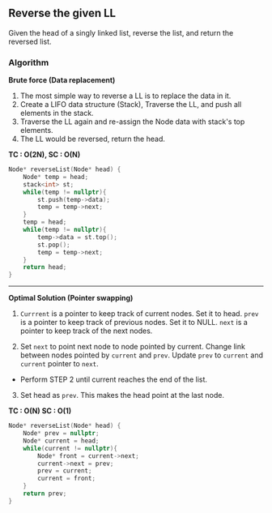 ## Reverse the given LL

Given the head of a singly linked list, reverse the list, and return the reversed list.

### Algorithm

**Brute force (Data replacement)**

1. The most simple way to reverse a LL is to replace the data in it.
2. Create a LIFO data structure (Stack), Traverse the LL, and push all elements in the stack.
3. Traverse the LL again and re-assign the Node data with stack's top elements.
4. The LL would be reversed, return the head.

**TC : O(2N), SC : O(N)**

```cpp
Node* reverseList(Node* head) {
    Node* temp = head;
    stack<int> st;
    while(temp != nullptr){
        st.push(temp->data);
        temp = temp->next;
    }
    temp = head;
    while(temp != nullptr){
        temp->data = st.top();
        st.pop();
        temp = temp->next;
    }
    return head;
}
```

---

**Optimal Solution (Pointer swapping)**

1. `Currrent` is a pointer to keep track of current nodes. Set it to head. `prev` is a pointer to keep track of previous nodes. Set it to NULL. `next` is a pointer to keep track of the next nodes.

2. Set `next` to point next node to node pointed by current.
   Change link between nodes pointed by `current` and `prev`.
   Update `prev` to `current` and `current` pointer to `next`.

- Perform STEP 2 until current reaches the end of the list.

3. Set head as `prev`. This makes the head point at the last node.

**TC : O(N) SC : O(1)**

```cpp
Node* reverseList(Node* head) {
    Node* prev = nullptr;
    Node* current = head;
    while(current != nullptr){
        Node* front = current->next;
        current->next = prev;
        prev = current;
        current = front;
    }
    return prev;
}
```
